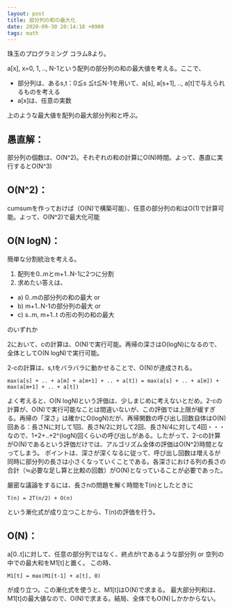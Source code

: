 ```yaml
---
layout: post
title: 部分列の和の最大化
date: 2020-09-30 20:14:18 +0900
tags: math
---
```


珠玉のプログラミング コラム8より。

a[x], x=0, 1, .., N-1という配列の部分列の和の最大値を考える。ここで、

- 部分列は、あるs,t：0≦s ≦t≦N-1を用いて、a[s], a[s+1], .., a[t]で与えられるものを考える
- a[x]は、任意の実数

上のような最大値を配列の最大部分列和と呼ぶ。

## 愚直解：
部分列の個数は、O(N^2)。それぞれの和の計算にO(N)時間。よって、愚直に実行するとO(N^3)

## O(N^2)：
cumsumを作っておけば（O(N)で構築可能）、任意の部分列の和はO(1)で計算可能。よって、O(N^2)で最大化可能

## O(N logN)：
簡単な分割統治を考える。
1. 配列を0..mとm+1..N-1に2つに分割
2. 求めたい答えは、
  - a) 0..mの部分列の和の最大 or
  - b) m+1..N-1の部分列の最大 or
  - c) s..m, m+1..t の形の列の和の最大

のいずれか

2において、cの計算は、O(N)で実行可能。再帰の深さはO(logN)になるので、全体としてO(N logN)で実行可能。

2-cの計算は、s,tをバラバラに動かせることで、O(N)が達成される。

```
max(a[s] + .. + a[m] + a[m+1] + .. + a[t]) = max(a[s] + .. + a[m]) + max(a[m+1] + .. + a[t])
```

よく考えると、O(N logN)という評価は、少しまじめに考えないとだめ。2-cの計算が、O(N)で実行可能なことは間違いないが、この評価では上限が緩すぎる。再帰の「深さ」は確かにO(logN)だが、再帰関数の呼び出し回数自体はO(N)回ある：長さNに対して1回、長さN/2に対して2回、長さN/4に対して4回・・・なので、1+2+..+2^(logN)回くらいの呼び出しがある。したがって、2-cの計算がO(N)であるという評価だけでは、アルゴリズム全体の評価はO(N^2)時間となってしまう。
ポイントは、深さが深くなるに従って、呼び出し回数は増えるが同時に部分列の長さは小さくなっていくことである。各深さにおける列の長さの合計（≒必要な足し算と比較の回数）がO(N)となっていることが必要であった。

厳密な議論をするには、長さnの問題を解く時間をT(n)としたときに

```
T(n) = 2T(n/2) + O(n)
```

という漸化式が成り立つことから、T(n)の評価を行う。

## O(N)：
a[0..t]に対して、任意の部分列ではなく、終点がtであるような部分列 or 空列の中での最大和をM1[t]と置く。
この時、

```
M1[t] = max(M1[t-1] + a[t], 0)
```

が成り立つ。この漸化式を使うと、M1[t]はO(N)で求まる。
最大部分列和は、M1[t]の最大値なので、O(N)で求まる。結局、全体でもO(N)しかかからない。
